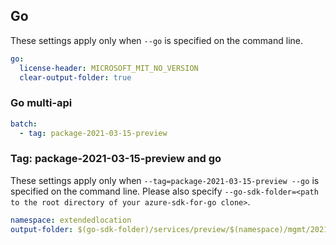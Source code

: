 ## Go

These settings apply only when `--go` is specified on the command line.

```yaml $(go)
go:
  license-header: MICROSOFT_MIT_NO_VERSION
  clear-output-folder: true
```

### Go multi-api

```yaml $(go) && $(multiapi)
batch:
  - tag: package-2021-03-15-preview
```

### Tag: package-2021-03-15-preview and go

These settings apply only when `--tag=package-2021-03-15-preview --go` is specified on the command line.
Please also specify `--go-sdk-folder=<path to the root directory of your azure-sdk-for-go clone>`.

```yaml $(tag) == 'package-2021-03-15-preview' && $(go)
namespace: extendedlocation
output-folder: $(go-sdk-folder)/services/preview/$(namespace)/mgmt/2021-03-15-preview/$(namespace)
```
